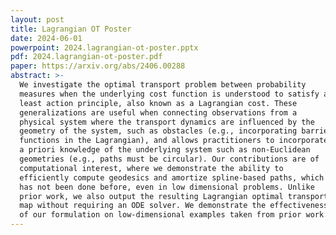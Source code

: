 ```yaml
---
layout: post
title: Lagrangian OT Poster
date: 2024-06-01
powerpoint: 2024.lagrangian-ot-poster.pptx
pdf: 2024.lagrangian-ot-poster.pdf
paper: https://arxiv.org/abs/2406.00288
abstract: >-
  We investigate the optimal transport problem between probability
  measures when the underlying cost function is understood to satisfy a
  least action principle, also known as a Lagrangian cost. These
  generalizations are useful when connecting observations from a
  physical system where the transport dynamics are influenced by the
  geometry of the system, such as obstacles (e.g., incorporating barrier
  functions in the Lagrangian), and allows practitioners to incorporate
  a priori knowledge of the underlying system such as non-Euclidean
  geometries (e.g., paths must be circular). Our contributions are of
  computational interest, where we demonstrate the ability to
  efficiently compute geodesics and amortize spline-based paths, which
  has not been done before, even in low dimensional problems. Unlike
  prior work, we also output the resulting Lagrangian optimal transport
  map without requiring an ODE solver. We demonstrate the effectiveness
  of our formulation on low-dimensional examples taken from prior work.
---
```

